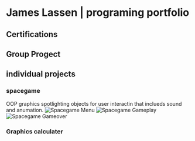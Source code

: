 # James Lassen | programing portfolio

## Certifications

## Group Progect

## individual projects

### spacegame
OOP graphics spotlighting objects for user interactin that inclueds sound and anumation.
![Spacegame Menu]()
![Spacegame Gameplay]()
![Spacegame Gameover]()

### Graphics calculater
